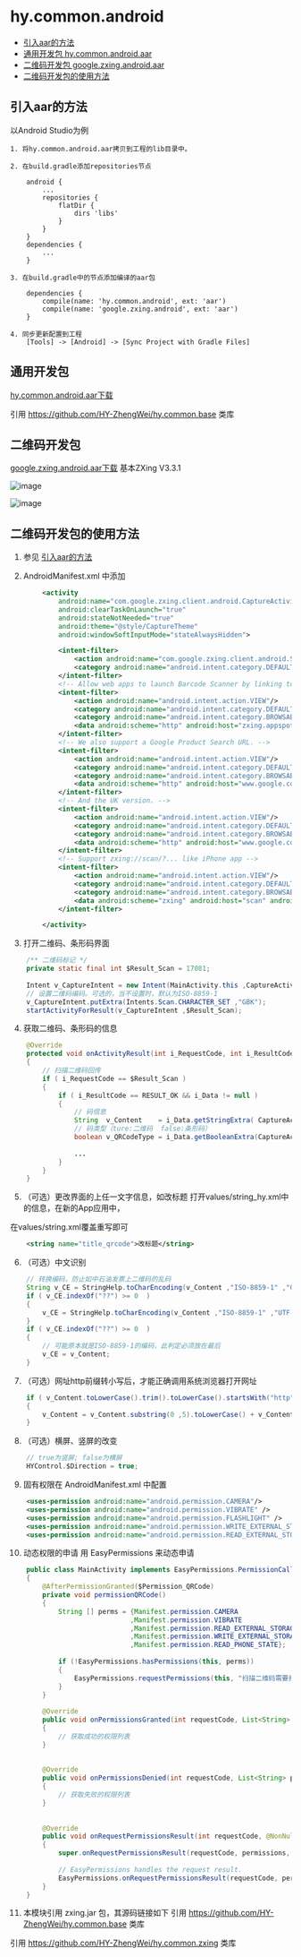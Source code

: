 # hy.common.android


* [引入aar的方法](#引入aar的方法)
* [通用开发包 hy.common.android.aar](#通用开发包)
* [二维码开发包 google.zxing.android.aar](#二维码开发包)
* [二维码开发包的使用方法](#二维码开发包的使用方法)



引入aar的方法
------
以Android Studio为例

    1. 将hy.common.android.aar拷贝到工程的lib目录中。

    2. 在build.gradle添加repositories节点
```
    android {
        ...
        repositories {
            flatDir {
                dirs 'libs'
            }
        }
    }
    dependencies {
        ...
    }
```

    3. 在build.gradle中的节点添加编译的aar包
```
    dependencies {
        compile(name: 'hy.common.android', ext: 'aar')
        compile(name: 'google.zxing.android', ext: 'aar')
    }
```

    4. 同步更新配置到工程
        [Tools] -> [Android] -> [Sync Project with Gradle Files]



通用开发包
------
[hy.common.android.aar下载](hy.common.android.aar)

引用 https://github.com/HY-ZhengWei/hy.common.base 类库


二维码开发包
------
[google.zxing.android.aar下载](google.zxing.android.aar) 基本ZXing V3.3.1

![image](images/Demo-2D.png)

![image](images/Demo-1D.png)

二维码开发包的使用方法
--------
1. 参见 [引入aar的方法](#引入aar的方法)

2. AndroidManifest.xml 中添加
```xml
        <activity
            android:name="com.google.zxing.client.android.CaptureActivity"
            android:clearTaskOnLaunch="true"
            android:stateNotNeeded="true"
            android:theme="@style/CaptureTheme"
            android:windowSoftInputMode="stateAlwaysHidden">

            <intent-filter>
                <action android:name="com.google.zxing.client.android.SCAN"/>
                <category android:name="android.intent.category.DEFAULT"/>
            </intent-filter>
            <!-- Allow web apps to launch Barcode Scanner by linking to http://zxing.appspot.com/scan. -->
            <intent-filter>
                <action android:name="android.intent.action.VIEW"/>
                <category android:name="android.intent.category.DEFAULT"/>
                <category android:name="android.intent.category.BROWSABLE"/>
                <data android:scheme="http" android:host="zxing.appspot.com" android:path="/scan"/>
            </intent-filter>
            <!-- We also support a Google Product Search URL. -->
            <intent-filter>
                <action android:name="android.intent.action.VIEW"/>
                <category android:name="android.intent.category.DEFAULT"/>
                <category android:name="android.intent.category.BROWSABLE"/>
                <data android:scheme="http" android:host="www.google.com" android:path="/m/products/scan"/>
            </intent-filter>
            <!-- And the UK version. -->
            <intent-filter>
                <action android:name="android.intent.action.VIEW"/>
                <category android:name="android.intent.category.DEFAULT"/>
                <category android:name="android.intent.category.BROWSABLE"/>
                <data android:scheme="http" android:host="www.google.co.uk" android:path="/m/products/scan"/>
            </intent-filter>
            <!-- Support zxing://scan/?... like iPhone app -->
            <intent-filter>
                <action android:name="android.intent.action.VIEW"/>
                <category android:name="android.intent.category.DEFAULT"/>
                <category android:name="android.intent.category.BROWSABLE"/>
                <data android:scheme="zxing" android:host="scan" android:path="/"/>
            </intent-filter>

        </activity>
```

3. 打开二维码、条形码界面
```java
    /** 二维码标记 */
    private static final int $Result_Scan = 17081;
    
    Intent v_CaptureIntent = new Intent(MainActivity.this ,CaptureActivity.class);
    // 设置二维码编码。可选的，当不设置时，默认为ISO-8859-1
    v_CaptureIntent.putExtra(Intents.Scan.CHARACTER_SET ,"GBK");
    startActivityForResult(v_CaptureIntent ,$Result_Scan);
```

4. 获取二维码、条形码的信息
```java
    @Override
    protected void onActivityResult(int i_RequestCode, int i_ResultCode, Intent i_Data)
    {
        // 扫描二维码回传
        if ( i_RequestCode == $Result_Scan )
        {
            if ( i_ResultCode == RESULT_OK && i_Data != null )
            {
                // 码信息
                String  v_Content    = i_Data.getStringExtra( CaptureActivity.$Decode_Content_Key);
                // 码类型（ture:二维码  false:条形码）
                boolean v_QRCodeType = i_Data.getBooleanExtra(CaptureActivity.$Decode_QRCodeType ,true);
                
                ...
            }
        }
    }
```

5. （可选）更改界面的上任一文字信息，如改标题
打开values/string_hy.xml中的信息，在新的App应用中，

在values/string.xml覆盖重写即可
```xml
    <string name="title_qrcode">改标题</string>
```

6. （可选）中文识别
```java
    // 转换编码，防止如中石油发票上二维码的乱码
    String v_CE = StringHelp.toCharEncoding(v_Content ,"ISO-8859-1" ,"GBK");
    if ( v_CE.indexOf("??") >= 0  )
    {
        v_CE = StringHelp.toCharEncoding(v_Content ,"ISO-8859-1" ,"UTF-8");
    }
    if ( v_CE.indexOf("??") >= 0  )
    {
        // 可能原本就是ISO-8859-1的编码，此判定必须放在最后
        v_CE = v_Content;
    }
```

7. （可选）网址http前缀转小写后，才能正确调用系统浏览器打开网址
```java
    if ( v_Content.toLowerCase().trim().toLowerCase().startsWith("http") )
    {
        v_Content = v_Content.substring(0 ,5).toLowerCase() + v_Content.substring(5);
    }
```

8. （可选）横屏、竖屏的改变
```java
    // true为竖屏; false为横屏
    HYControl.$Direction = true;
```

9. 固有权限在 AndroidManifest.xml 中配置
```xml
    <uses-permission android:name="android.permission.CAMERA"/>
    <uses-permission android:name="android.permission.VIBRATE" />
    <uses-permission android:name="android.permission.FLASHLIGHT" />
    <uses-permission android:name="android.permission.WRITE_EXTERNAL_STORAGE"/>
    <uses-permission android:name="android.permission.READ_EXTERNAL_STORAGE"/>
```

10. 动态权限的申请
用 EasyPermissions 来动态申请
```java
    public class MainActivity implements EasyPermissions.PermissionCallbacks
    {
        @AfterPermissionGranted($Permission_QRCode)
        private void permissionQRCode()
        {
            String [] perms = {Manifest.permission.CAMERA
                              ,Manifest.permission.VIBRATE
                              ,Manifest.permission.READ_EXTERNAL_STORAGE
                              ,Manifest.permission.WRITE_EXTERNAL_STORAGE
                              ,Manifest.permission.READ_PHONE_STATE};
    
            if (!EasyPermissions.hasPermissions(this, perms))
            {
                EasyPermissions.requestPermissions(this, "扫描二维码需要打开相机的权限", $Permission_QRCode, perms);
            }
        }
        
        @Override
        public void onPermissionsGranted(int requestCode, List<String> perms)
        {
            // 获取成功的权限列表
        }
    
    
        @Override
        public void onPermissionsDenied(int requestCode, List<String> perms)
        {
            // 获取失败的权限列表
        }
    
    
        @Override
        public void onRequestPermissionsResult(int requestCode, @NonNull String[] permissions, @NonNull int[] grantResults)
        {
            super.onRequestPermissionsResult(requestCode, permissions, grantResults);
    
            // EasyPermissions handles the request result.
            EasyPermissions.onRequestPermissionsResult(requestCode, permissions, grantResults, this);
        }
    }
```

11. 本模块引用 zxing.jar 包，其源码链接如下
引用 https://github.com/HY-ZhengWei/hy.common.base 类库

引用 https://github.com/HY-ZhengWei/hy.common.zxing 类库